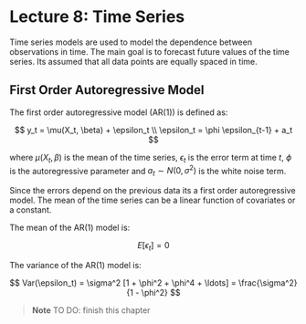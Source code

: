 # Lecture 8: Time Series

Time series models are used to model the dependence between observations in time. The main goal is to forecast future values of the time series. Its assumed that all data points are equally spaced in time.

## First Order Autoregressive Model

The first order autoregressive model (AR(1)) is defined as:

$$
y_t = \mu(X_t, \beta) + \epsilon_t \\
\epsilon_t = \phi \epsilon_{t-1} + a_t
$$

where $\mu(X_t, \beta)$ is the mean of the time series, $\epsilon_t$ is the error term at time $t$, $\phi$ is the autoregressive parameter and $a_t \sim N(0, \sigma^2)$ is the white noise term.

Since the errors depend on the previous data its a first order autoregressive model. The mean of the time series can be a linear function of covariates or a constant.

The mean of the AR(1) model is:

$$
E[\epsilon_t] = 0
$$

The variance of the AR(1) model is:

$$
Var(\epsilon_t) = \sigma^2 [1 + \phi^2 + \phi^4 + \ldots] = \frac{\sigma^2}{1 - \phi^2}
$$

> **Note** TO DO: finish this chapter
